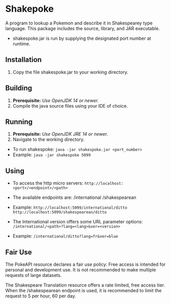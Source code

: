 # Shakepoke
A program to lookup a Pokemon and describe it in Shakespearey type language.
This package includes the source, library, and JAR executable.
 - shakespoke.jar is run by supplying the designated port number at runtime.

## Installation
 1. Copy the file shakespoke.jar to your working directory.

## Building
 1. **Prerequisite:** *Use OpenJDK 14 or newer.*
 2. Compile the java source files using your IDE of choice.

## Running
 1. **Prerequisite:** *Use OpenJDK JRE 14 or newer.*
 2. Navigate to the working directory.
  - To run shakespoke:
    `java -jar shakespoke.jar <port_number>`
  - Example:
    `java -jar shakespoke 5099`
    
 ## Using
 - To access the http micro servers:
   `http://localhost:<port>/<endpoint>/<path>`
 - The available endpoints are:
	/international
	/shakespearean
 - Example:
   `http://localhost:5099/international/ditto`
   `http://localhost:5099/shakespearean/ditto`
   
 - The International version offers some URL parameter options:
 `/international/<path>?lang=<lang>&ver=<version>`
 - Example:
 `/international/ditto?lang=fr&ver=blue`
  
  
## Fair Use
The PokeAPI resource declares a fair use policy: Free access is intended for personal and development use.
It is not recommended to make multiple requests of large datasets.

The Shakespeare Translation resource offers a rate limited, free access tier.
When the /shakespearean endpoint is used, it is recommended to limit the request to 5 per hour, 60 per day.
